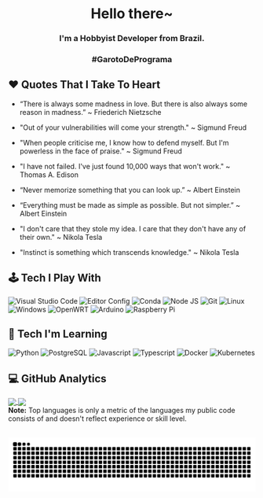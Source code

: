 <h1 align="center">Hello there~</h1>
<h3 align="center">I'm a Hobbyist Developer from Brazil.</h3>
<h3 align="center">#GarotoDePrograma</h3>

## :heart: Quotes That I Take To Heart

- “There is always some madness in love. But there is also always some reason in madness.” ~ Friederich Nietzsche

- "Out of your vulnerabilities will come your strength." ~ Sigmund Freud

- "When people criticise me, I know how to defend myself. But I'm powerless in the face of praise." ~ Sigmund Freud

- "I have not failed. I've just found 10,000 ways that won't work." ~ Thomas A. Edison

- “Never memorize something that you can look up.” ~ Albert Einstein

- “Everything must be made as simple as possible. But not simpler.” ~ Albert Einstein

- "I don't care that they stole my idea. I care that they don't have any of their own." ~ Nikola Tesla

- "Instinct is something which transcends knowledge." ~ Nikola Tesla

## :joystick: Tech I Play With

![Visual Studio Code](https://img.shields.io/badge/Visual_Studio_Code-0078D4?style=for-the-badge&logo=visual%20studio%20code&logoColor=white)
![Editor Config](https://img.shields.io/badge/Editor%20Config-E0EFEF?style=for-the-badge&logo=editorconfig&logoColor=black)
![Conda](https://img.shields.io/badge/conda-342B029.svg?&style=for-the-badge&logo=anaconda&logoColor=white)
![Node JS](https://img.shields.io/badge/Node.js-339933?style=for-the-badge&logo=nodedotjs&logoColor=white)
![Git](https://img.shields.io/badge/GIT-E44C30?style=for-the-badge&logo=git&logoColor=white)
![Linux](https://img.shields.io/badge/Linux-FCC624?style=for-the-badge&logo=linux&logoColor=black)
![Windows](https://img.shields.io/badge/Windows-0078D6?style=for-the-badge&logo=windows&logoColor=white)
![OpenWRT](https://img.shields.io/badge/OpenWrt-00B5E2?style=for-the-badge&logo=OpenWrt&logoColor=white)
![Arduino](https://img.shields.io/badge/Arduino-00979D?style=for-the-badge&logo=Arduino&logoColor=white)
![Raspberry Pi](https://img.shields.io/badge/Raspberry%20Pi-A22846?style=for-the-badge&logo=Raspberry%20Pi&logoColor=white)

## :book: Tech I'm Learning

![Python](https://img.shields.io/badge/Python-FFD43B?style=for-the-badge&logo=python&logoColor=blue)
![PostgreSQL](https://img.shields.io/badge/PostgreSQL-316192?style=for-the-badge&logo=postgresql&logoColor=white)
![Javascript](https://img.shields.io/badge/JavaScript-323330?style=for-the-badge&logo=javascript&logoColor=F7DF1E)
![Typescript](https://img.shields.io/badge/TypeScript-007ACC?style=for-the-badge&logo=typescript&logoColor=white)
![Docker](https://img.shields.io/badge/Docker-2CA5E0?style=for-the-badge&logo=docker&logoColor=white)
![Kubernetes](https://img.shields.io/badge/kubernetes-326ce5.svg?&style=for-the-badge&logo=kubernetes&logoColor=white)

## :computer: GitHub Analytics

<a href="https://github.com/wanildopneto">
  <img align="center" src="https://github-readme-stats.vercel.app/api?username=wanildopneto&show_icons=true&theme=dracula&include_all_commits=true&count_private=true&hide_border=true&bg_color=0D1117" />
  <img align="center" src="https://github-readme-stats.vercel.app/api/top-langs/?username=wanildopneto&layout=compact&langs_count=7&theme=dracula&hide_border=true&bg_color=0D1117" />
</a>
<br/>
<b>Note:</b> Top languages is only a metric of the languages my public code consists of and doesn't reflect experience or skill level.
<br/>

##

![Snake animation](https://github.com/wanildopneto/wanildopneto/blob/output/github-contribution-grid-snake.svg)
